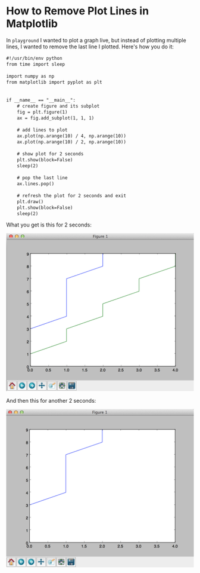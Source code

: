 # How to Remove Plot Lines in Matplotlib
In `playground` I wanted to plot a graph live, but instead of plotting multiple
lines, I wanted to remove the last line I plotted. Here's how you do it:


    #!/usr/bin/env python
    from time import sleep

    import numpy as np
    from matplotlib import pyplot as plt


    if __name__ == "__main__":
        # create figure and its subplot
        fig = plt.figure(1)
        ax = fig.add_subplot(1, 1, 1)

        # add lines to plot
        ax.plot(np.arange(10) / 4, np.arange(10))
        ax.plot(np.arange(10) / 2, np.arange(10))

        # show plot for 2 seconds
        plt.show(block=False)
        sleep(2)

        # pop the last line
        ax.lines.pop()

        # refresh the plot for 2 seconds and exit
        plt.draw()
        plt.show(block=False)
        sleep(2)


What you get is this for 2 seconds:

![](images/remove_line-1.png)

And then this for another 2 seconds:

![](images/remove_line-2.png)
